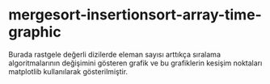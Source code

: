 # mergesort-insertionsort-array-time-graphic


Burada rastgele değerli dizilerde eleman sayısı arttıkça sıralama algoritmalarının değişimini gösteren grafik ve bu grafiklerin kesişim noktaları matplotlib kullanılarak gösterilmiştir.
